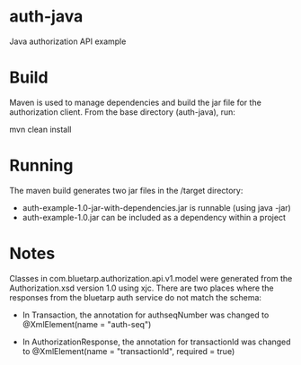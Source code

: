 auth-java
=========

Java authorization API example


Build
===========

Maven is used to manage dependencies and build the jar file for the authorization client.
From the base directory (auth-java), run:

mvn clean install

Running
=============
The maven build generates two jar files in the /target directory:
-  auth-example-1.0-jar-with-dependencies.jar is runnable (using java -jar)
-  auth-example-1.0.jar can be included as a dependency within a project

Notes
==============
Classes in com.bluetarp.authorization.api.v1.model were generated from the Authorization.xsd version 1.0 using xjc.
There are two places where the responses from the bluetarp auth service do not match the schema:

- In Transaction, the annotation for authseqNumber was changed to @XmlElement(name = "auth-seq")

- In AuthorizationResponse, the annotation for transactionId was changed to @XmlElement(name = "transactionId", required = true)